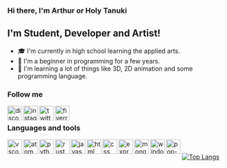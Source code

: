 ### Hi there, I'm Arthur or Holy Tanuki

## I'm Student, Developer and Artist! 
 - 🎓 I'm currently in high school learning the applied arts.
 - 🌱 I'm a beginner in programming for a few years. 
 - 🧠 I'm learning a lot of things like 3D, 2D animation and some programming language.


### Follow me
[<img align="left" src="https://cdn.jsdelivr.net/npm/simple-icons@5.9.0/icons/discord.svg" alt="discord" width="33px" height="33px" />][discord]
[<img align="left" src="https://cdn.jsdelivr.net/npm/simple-icons@5.9.0/icons/instagram.svg" alt="instagram" width="33px" height="33px" />][instagram]
[<img align="left" src="https://cdn.jsdelivr.net/npm/simple-icons@5.9.0/icons/twitter.svg" alt="twitter" width="33px" height="33px" />][twitter]
[<img align="left" src="https://cdn.jsdelivr.net/npm/simple-icons@5.9.0/icons/fiverr.svg" alt="fiverr" width="33px" height="33px" />][fiverr]

<br />

### Languages and tools
<img align="left" alt="vscode" src="https://cdn.jsdelivr.net/gh/devicons/devicon@2.12.0/icons/vscode/vscode-original.svg" width="33px" height="33px" />
<img align="left" alt="atom" src="https://cdn.jsdelivr.net/gh/devicons/devicon@2.12.0/icons/atom/atom-original.svg" width="33px" height="33px" />
<img align="left" alt="python" src="https://cdn.jsdelivr.net/gh/devicons/devicon@2.12.0/icons/python/python-original.svg" width="33px" height="33px" />
<img align="left" alt="rust" src="https://cdn.jsdelivr.net/gh/devicons/devicon@2.12.0/icons/rust/rust-plain.svg" width="33px" height="33px" />
<img align="left" alt="javascript" src="https://cdn.jsdelivr.net/gh/devicons/devicon@2.12.0/icons/javascript/javascript-original.svg" width="33px" height="33px" />
<img align="left" alt="html" src="https://cdn.jsdelivr.net/gh/devicons/devicon@2.12.0/icons/html5/html5-original.svg" width="33px" height="33px" />
<img align="left" alt="css" src="https://cdn.jsdelivr.net/gh/devicons/devicon@2.12.0/icons/css3/css3-original.svg" width="33px" height="33px" />
<img align="left" alt="express" src="https://cdn.jsdelivr.net/gh/devicons/devicon@2.12.0/icons/express/express-original.svg" width="33px" height="33px" />
<img align="left" alt="mongodb" src="https://cdn.jsdelivr.net/gh/devicons/devicon@2.12.0/icons/mongodb/mongodb-original.svg" width="33px" height="33px" />
<img align="left" alt="windows11" src="https://cdn.jsdelivr.net/gh/devicons/devicon@2.12.0/icons/windows8/windows8-original.svg" width="33px" height="33px" />
<img align="left" alt="pop-os" src="https://cdn.jsdelivr.net/gh/devicons/devicon@2.12.0/icons/ubuntu/ubuntu-plain.svg" width="33px" height="33px" />


<br>

[![Top Langs](https://github-readme-stats.vercel.app/api/top-langs/?username=holy-tanuki&langs_count=8)](https://github.com/holy-tanuki)

[discord]: https://discord.gg/yuCmafTjzW
[instagram]: https://www.instagram.com/holydeusoftanukis/
[twitter]: https://twitter.com/realKar0t
[fiverr]: https://www.fiverr.com/holytanukis
